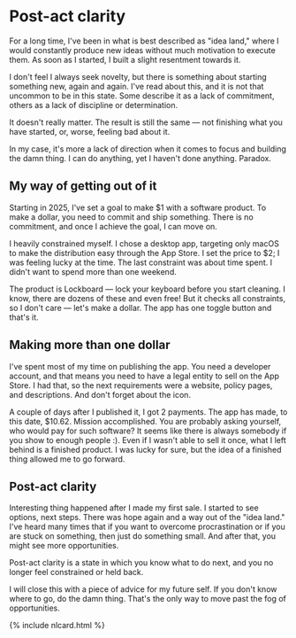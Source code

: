 # Post-act clarity

For a long time, I've been in what is best described as "idea land," where I would constantly produce new ideas without much motivation to execute them. As soon as I started, I built a slight resentment towards it.

I don't feel I always seek novelty, but there is something about starting something new, again and again. I've read about this, and it is not that uncommon to be in this state. Some describe it as a lack of commitment, others as a lack of discipline or determination.

It doesn't really matter. The result is still the same — not finishing what you have started, or, worse, feeling bad about it.

In my case, it's more a lack of direction when it comes to focus and building the damn thing. I can do anything, yet I haven't done anything. Paradox.

## My way of getting out of it

Starting in 2025, I've set a goal to make $1 with a software product. To make a dollar, you need to commit and ship something. There is no commitment, and once I achieve the goal, I can move on.

I heavily constrained myself. I chose a desktop app, targeting only macOS to make the distribution easy through the App Store. I set the price to \$2; I was feeling lucky at the time. The last constraint was about time spent. I didn't want to spend more than one weekend.

The product is Lockboard — lock your keyboard before you start cleaning. I know, there are dozens of these and even free! But it checks all constraints, so I don't care — let's make a dollar. The app has one toggle button and that's it.

## Making more than one dollar

I've spent most of my time on publishing the app. You need a developer account, and that means you need to have a legal entity to sell on the App Store. I had that, so the next requirements were a website, policy pages, and descriptions. And don't forget about the icon.

A couple of days after I published it, I got 2 payments. The app has made, to this date, $10.62. Mission accomplished. You are probably asking yourself, who would pay for such software? It seems like there is always somebody if you show to enough people :). Even if I wasn't able to sell it once, what I left behind is a finished product. I was lucky for sure, but the idea of a finished thing allowed me to go forward.

## Post-act clarity

Interesting thing happened after I made my first sale. I started to see options, next steps. There was hope again and a way out of the "idea land." I've heard many times that if you want to overcome procrastination or if you are stuck on something, then just do something small. And after that, you might see more opportunities.

Post-act clarity is a state in which you know what to do next, and you no longer feel constrained or held back.

I will close this with a piece of advice for my future self. If you don't know where to go, do the damn thing. That's the only way to move past the fog of opportunities.

{% include nlcard.html %}
